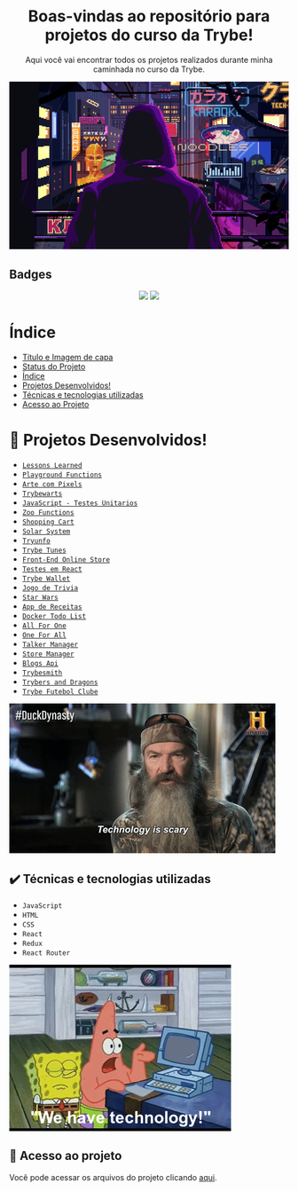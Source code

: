 <div align="center">
<h1>Boas-vindas ao repositório para projetos do curso da Trybe!</h1>
<p>Aqui você vai encontrar todos os projetos realizados durante minha caminhada no curso da Trybe.</p>  
</div>  
<p align="center">
<img src="https://github.com/MarcosRanauro/Projetos-curso-Trybe/blob/main/03%20-%20Arte%20com%20Pixels/Images/image5.gif"/>
</p>
<h2>Badges</h2>
<p align="center">
<img src="http://img.shields.io/static/v1?label=STATUS&message=EM%20DESENVOLVIMENTO&color=GREEN&style=for-the-badge"/>
<img src="https://img.shields.io/aur/last-modified/git-hub?label=%C3%9Altima%20Modifica%C3%A7%C3%A3o&style=for-the-badge"/>
</p>

# Índice 
* [Título e Imagem de capa](#boas-vindas-ao-reposit%C3%B3rio-para-projetos-do-curso-da-trybe)
* [Status do Projeto](#badges)
* [Índice](#índice)
* [Projetos Desenvolvidos!](#hammer-projetos-desenvolvidos)
* [Técnicas e tecnologias utilizadas](#%EF%B8%8F-t%C3%A9cnicas-e-tecnologias-utilizadas)
* [Acesso ao Projeto](#-acesso-ao-projeto)

# :hammer: Projetos Desenvolvidos!
- [``Lessons Learned``](https://github.com/MarcosRanauro/Projetos-curso-Trybe/tree/main/01%20-%20Lessons%20Learned)
- [``Playground Functions``](https://github.com/MarcosRanauro/Projetos-curso-Trybe/tree/main/02%20-%20Playground%20Functions)
- [``Arte com Pixels``](https://github.com/MarcosRanauro/Projetos-curso-Trybe/tree/main/03%20-%20Arte%20com%20Pixels)
- [``Trybewarts``](https://github.com/MarcosRanauro/Projetos-curso-Trybe/tree/main/04%20-%20Trybewarts)
- [``JavaScript - Testes Unitarios``](https://github.com/MarcosRanauro/Projetos-curso-Trybe/tree/main/05%20-%20JavaScript%20Teste%20Unitarios)
- [``Zoo Functions``](https://github.com/MarcosRanauro/Projetos-curso-Trybe/tree/main/06%20-%20Zoo%20Functions)
- [``Shopping Cart``](https://github.com/MarcosRanauro/Projetos-curso-Trybe/tree/main/07%20-%20Shopping%20Cart)
- [``Solar System``](https://github.com/MarcosRanauro/Projetos-curso-Trybe/tree/main/08%20-%20Solar%20System)
- [``Tryunfo``](https://github.com/MarcosRanauro/Projetos-curso-Trybe/tree/main/09%20-%20Tryunfo)
- [``Trybe Tunes``](https://github.com/MarcosRanauro/Projetos-curso-Trybe/tree/main/10%20-%20Trybe%20Tunes)
- [``Front-End Online Store``](https://github.com/MarcosRanauro/Projetos-curso-Trybe/tree/main/11%20-%20Front-end%20Online%20Store)
- [``Testes em React``](https://github.com/MarcosRanauro/Projetos-curso-Trybe/tree/main/12%20-%20Testes%20em%20React)
- [``Trybe Wallet``](https://github.com/MarcosRanauro/Projetos-curso-Trybe/tree/main/13%20-%20Trybe%20Wallet)
- [``Jogo de Trivia``](https://github.com/MarcosRanauro/Projetos-curso-Trybe/tree/main/14%20-%20Jogo%20de%20Trivia)
- [``Star Wars``](https://github.com/MarcosRanauro/Projetos-curso-Trybe/tree/main/15%20-%20Star%20Wars)
- [``App de Receitas``](https://github.com/MarcosRanauro/Projetos-curso-Trybe/tree/main/16%20-%20App%20de%20Receitas)
- [``Docker Todo List``](https://github.com/MarcosRanauro/Projetos-curso-Trybe/tree/main/16%20-%20App%20de%20Receitas)
- [``All For One``](https://github.com/MarcosRanauro/Projetos-curso-Trybe/tree/main/16%20-%20App%20de%20Receitas)
- [``One For All``](https://github.com/MarcosRanauro/Projetos-curso-Trybe/tree/main/16%20-%20App%20de%20Receitas)
- [``Talker Manager``](https://github.com/MarcosRanauro/Projetos-curso-Trybe/tree/main/16%20-%20App%20de%20Receitas)
- [``Store Manager``](https://github.com/MarcosRanauro/Projetos-curso-Trybe/tree/main/16%20-%20App%20de%20Receitas)
- [``Blogs Api``](https://github.com/MarcosRanauro/Projetos-curso-Trybe/tree/main/16%20-%20App%20de%20Receitas)
- [``Trybesmith``](https://github.com/MarcosRanauro/Projetos-curso-Trybe/tree/main/16%20-%20App%20de%20Receitas)
- [``Trybers and Dragons``](https://github.com/MarcosRanauro/Projetos-curso-Trybe/tree/main/16%20-%20App%20de%20Receitas)
- [``Trybe Futebol Clube``](https://github.com/MarcosRanauro/Projetos-curso-Trybe/tree/main/16%20-%20App%20de%20Receitas)
<img src="https://github.com/MarcosRanauro/Projetos-curso-Trybe/blob/main/03%20-%20Arte%20com%20Pixels/Images/image12.gif"/>

## ✔️ Técnicas e tecnologias utilizadas

- ``JavaScript``
- ``HTML``
- ``CSS``
- ``React``
- ``Redux``
- ``React Router``
<img src="https://github.com/MarcosRanauro/Projetos-curso-Trybe/blob/main/03%20-%20Arte%20com%20Pixels/Images/image9.gif"/>

## 📁 Acesso ao projeto
Você pode acessar os arquivos do projeto clicando [aqui](https://github.com/MarcosRanauro/Projetos-curso-Trybe.git).
